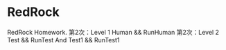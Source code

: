 # RedRock
RedRock Homework.
第2次：Level 1 Human && RunHuman
第2次：Level 2 Test && RunTest  And Test1 && RunTest1
